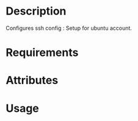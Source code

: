 Description
===========
Configures ssh config : Setup for ubuntu account.

Requirements
============

Attributes
==========

Usage
=====

